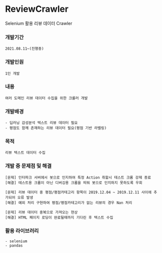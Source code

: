 # ReviewCrawler
Selenium 활용 리뷰 데이터 Crawler

### 개발기간
    2021.08.11~(진행중)   
    
### 개발인원
    1인 개발

### 내용
    여러 도메인 리뷰 데이터 수집을 위한 크롤러 개발
    
### 개발배경   
    - 딥러닝 감성분석 텍스트 리뷰 데이터 필요
    - 평점도 함께 존재하는 리뷰 데이터 필요(평점 기반 라벨링)
   
### 목적   
    리뷰 텍스트 데이터 수집
   
### 개발 중 문제점 및 해결   
    [문제] 인터파크 서버에서 봇으로 인지하여 특정 Action 취할시 테스트 크롬 강제 종료
    [해결] 테스트용 크롬이 아닌 디버깅용 크롬을 띄워 봇으로 인지하지 못하도록 우회
    
    [문제] 리뷰 데이터 중 평점/평점카테고리 항목이 2019.12.04 ~ 2019.12.11 사이에 추가되어 오류 발생
    [해결] 예외 처리 구현하여 평점/평점카테고리가 없는 리뷰의 경우 Nan 처리
    
    [문제] 리뷰 데이터 중복으로 가져오는 현상
    [해결] HTML 페이지 로딩이 완료될때까지 기다린 후 텍스트 수집

### 활용 라이브러리
    - selenium
    - pandas
